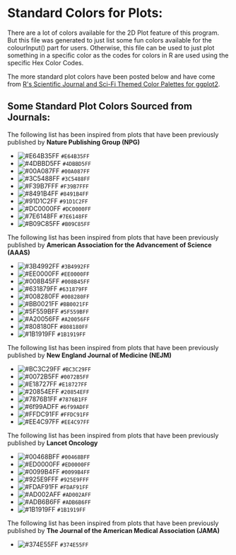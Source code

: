 # Standard Colors for Plots:

There are a lot of colors available for the 2D Plot feature of this program. But this file was generated to just list some fun colors available for the colourInput() part for users. Otherwise, this file can be used to just plot something in a specific color as the codes for colors in R are used using the specific Hex Color Codes. 

The more standard plot colors have been posted below and have come from [R's Scientific Journal and Sci-Fi Themed
Color Palettes for ggplot2](https://cran.r-project.org/web/packages/ggsci/vignettes/ggsci.html).

## Some Standard Plot Colors Sourced from Journals:

The following list has been inspired from plots that have been previously published by **Nature Publishing Group (NPG)** 

* ![#E64B35FF](https://via.placeholder.com/15/E64B35FF/00000000?text=+) `#E64B35FF`
* ![#4DBBD5FF](https://via.placeholder.com/15/4DBBD5FF/00000000?text=+) `#4DBBD5FF`
* ![#00A087FF](https://via.placeholder.com/15/00A087FF/00000000?text=+) `#00A087FF`
* ![#3C5488FF](https://via.placeholder.com/15/3C5488FF/00000000?text=+) `#3C5488FF`
* ![#F39B7FFF](https://via.placeholder.com/15/F39B7FFF/00000000?text=+) `#F39B7FFF`
* ![#8491B4FF](https://via.placeholder.com/15/8491B4FF/00000000?text=+) `#8491B4FF`
* ![#91D1C2FF](https://via.placeholder.com/15/91D1C2FF/00000000?text=+) `#91D1C2FF`
* ![#DC0000FF](https://via.placeholder.com/15/DC0000FF/00000000?text=+) `#DC0000FF`
* ![#7E6148FF](https://via.placeholder.com/15/7E6148FF/00000000?text=+) `#7E6148FF`
* ![#B09C85FF](https://via.placeholder.com/15/B09C85FF/00000000?text=+) `#B09C85FF`

The following list has been inspired from plots that have been previously published by **American Association for the Advancement of Science (AAAS)**

* ![#3B4992FF](https://via.placeholder.com/15/3B4992FF/00000000?text=+) `#3B4992FF`
* ![#EE0000FF](https://via.placeholder.com/15/EE0000FF/00000000?text=+) `#EE0000FF`
* ![#008B45FF](https://via.placeholder.com/15/008B45FF/00000000?text=+) `#008B45FF`
* ![#631879FF](https://via.placeholder.com/15/631879FF/00000000?text=+) `#631879FF`
* ![#008280FF](https://via.placeholder.com/15/008280FF/00000000?text=+) `#008280FF`
* ![#BB0021FF](https://via.placeholder.com/15/BB0021FF/00000000?text=+) `#BB0021FF`
* ![#5F559BFF](https://via.placeholder.com/15/5F559BFF/00000000?text=+) `#5F559BFF`
* ![#A20056FF](https://via.placeholder.com/15/A20056FF/00000000?text=+) `#A20056FF`
* ![#808180FF](https://via.placeholder.com/15/808180FF/00000000?text=+) `#808180FF`
* ![#1B1919FF](https://via.placeholder.com/15/1B1919FF/00000000?text=+) `#1B1919FF`

The following list has been inspired from plots that have been previously published by **New England Journal of Medicine (NEJM)**

* ![#BC3C29FF](https://via.placeholder.com/15/BC3C29FF/00000000?text=+) `#BC3C29FF`
* ![#0072B5FF](https://via.placeholder.com/15/0072B5FF/00000000?text=+) `#0072B5FF`
* ![#E18727FF](https://via.placeholder.com/15/E18727FF/00000000?text=+) `#E18727FF`
* ![#20854EFF](https://via.placeholder.com/15/20854EFF/00000000?text=+) `#20854EFF`
* ![#7876B1FF](https://via.placeholder.com/15/7876B1FF/00000000?text=+) `#7876B1FF`
* ![#6f99ADFF](https://via.placeholder.com/15/6f99ADFF/00000000?text=+) `#6f99ADFF`
* ![#FFDC91FF](https://via.placeholder.com/15/FFDC91FF/00000000?text=+) `#FFDC91FF`
* ![#EE4C97FF](https://via.placeholder.com/15/EE4C97FF/00000000?text=+) `#EE4C97FF`

The following list has been inspired from plots that have been previously published by **Lancet Oncology**

* ![#00468BFF](https://via.placeholder.com/15/00468BFF/00000000?text=+) `#00468BFF`
* ![#ED0000FF](https://via.placeholder.com/15/ED0000FF/00000000?text=+) `#ED0000FF`
* ![#0099B4FF](https://via.placeholder.com/15/0099B4FF/00000000?text=+) `#0099B4FF`
* ![#925E9FFF](https://via.placeholder.com/15/925E9FFF/00000000?text=+) `#925E9FFF`
* ![#FDAF91FF](https://via.placeholder.com/15/FDAF91FF/00000000?text=+) `#FDAF91FF`
* ![#AD002AFF](https://via.placeholder.com/15/AD002AFF/00000000?text=+) `#AD002AFF`
* ![#ADB6B6FF](https://via.placeholder.com/15/ADB6B6FF/00000000?text=+) `#ADB6B6FF`
* ![#1B1919FF](https://via.placeholder.com/15/1B1919FF/00000000?text=+) `#1B1919FF`

The following list has been inspired from plots that have been previously published by **The Journal of the American Medical Association (JAMA)**

* ![#374E55FF](https://via.placeholder.com/15/374E55FF/00000000?text=+) `#374E55FF`


